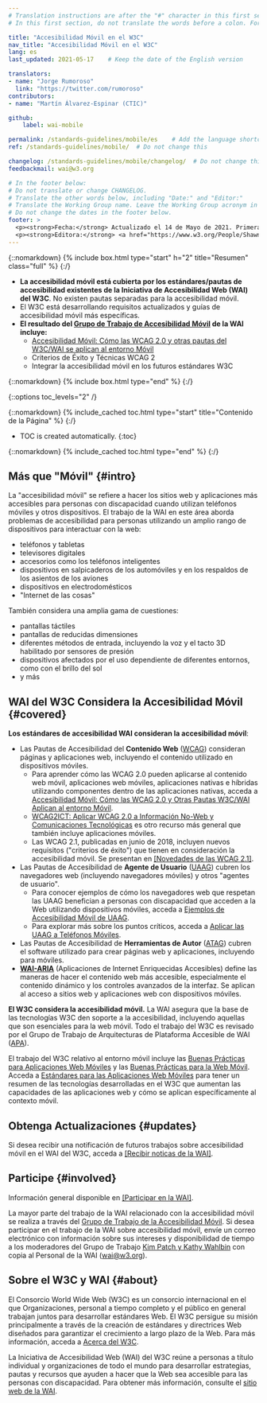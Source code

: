 ```yaml
---
# Translation instructions are after the "#" character in this first section. They are comments that do not show up in the web page. You do not need to translate the instructions after "#".
# In this first section, do not translate the words before a colon. For example, do not translate "title:". Do translate the text after "title:"

title: "Accesibilidad Móvil en el W3C"
nav_title: "Accesibilidad Móvil en el W3C"
lang: es
last_updated: 2021-05-17    # Keep the date of the English version

translators:
- name: "Jorge Rumoroso"
  link: "https://twitter.com/rumoroso"
contributors:
- name: "Martín Álvarez-Espinar (CTIC)"

github:
    label: wai-mobile

permalink: /standards-guidelines/mobile/es    # Add the language shortcode to the end, with no slash at the end. For example /path/to/file/fr
ref: /standards-guidelines/mobile/  # Do not change this

changelog: /standards-guidelines/mobile/changelog/  # Do not change this
feedbackmail: wai@w3.org

# In the footer below:
# Do not translate or change CHANGELOG.
# Translate the other words below, including "Date:" and "Editor:"
# Translate the Working Group name. Leave the Working Group acronym in English.
# Do not change the dates in the footer below.
footer: >
  <p><strong>Fecha:</strong> Actualizado el 14 de Mayo de 2021. Primera publicación en Enero de 2008. CHANGELOG.</p>
  <p><strong>Editora:</strong> <a href="https://www.w3.org/People/Shawn/">Shawn Lawton Henry</a>. Colaboradora: <a href="https://www.w3.org/People/Brewer/">Judy Brewer</a>.</p>
---
```


{::nomarkdown}
{% include box.html type="start" h="2" title="Resumen" class="full" %}
{:/}

-   **La accesibilidad móvil está cubierta por los estándares/pautas de accesibilidad existentes de la Iniciativa de Accesibilidad Web (WAI) del W3C**. No existen pautas separadas para la accesibilidad móvil.
-   El W3C está desarrollando requisitos actualizados y guías de accesibilidad móvil más específicas.
-   **El resultado del [Grupo de Trabajo de Accesibilidad Móvil](https://www.w3.org/WAI/GL/mobile-a11y-tf/) de la WAI incluye:**
    -   [Accesibilidad Móvil: Cómo las WCAG 2.0 y otras pautas del W3C/WAI se aplican al entorno Móvil](https://www.w3.org/TR/mobile-accessibility-mapping/)
    -   Criterios de Éxito y Técnicas WCAG 2
    -   Integrar la accesibilidad móvil en los futuros estándares W3C

{::nomarkdown}
{% include box.html type="end" %}
{:/}


{::options toc_levels="2" /}

{::nomarkdown}
{% include_cached toc.html type="start" title="Contenido de la Página" %}
{:/}

-   TOC is created automatically.
{:toc}

{::nomarkdown}
{% include_cached toc.html type="end" %}
{:/}

## Más que "Móvil" {#intro}

La "accesibilidad móvil" se refiere a hacer los sitios web y aplicaciones más accesibles para personas con discapacidad cuando utilizan teléfonos móviles y otros dispositivos. El trabajo de la WAI en este área aborda problemas de accesibilidad para personas utilizando un amplio rango de dispositivos para interactuar con la web:

-   teléfonos y tabletas
-   televisores digitales
-   accesorios como los teléfonos inteligentes
-   dispositivos en salpicaderos de los automóviles y en los respaldos de los asientos de los aviones
-   dispositivos en electrodomésticos
-   "Internet de las cosas"

También considera una amplia gama de cuestiones:

-   pantallas táctiles
-   pantallas de reducidas dimensiones
-   diferentes métodos de entrada, incluyendo la voz y el tacto 3D habilitado por sensores de presión
-   dispositivos afectados por el uso dependiente de diferentes entornos, como con el brillo del sol
-   y más

## WAI del W3C Considera la Accesibilidad Móvil {#covered}

**Los estándares de accesibilidad WAI consideran la accesibilidad móvil**:

-   Las Pautas de Accesibilidad del **Contenido Web** ([WCAG](/standards-guidelines/wcag/)) consideran páginas y aplicaciones web, incluyendo el contenido utilizado en dispositivos móviles.
    -   Para aprender cómo las WCAG 2.0 pueden aplicarse al contenido web móvil, aplicaciones web móviles, aplicaciones nativas e híbridas utilizando componentes dentro de las aplicaciones nativas, acceda a [Accesibilidad Móvil: Cómo las WCAG 2.0 y Otras Pautas W3C/WAI Aplican al entorno Móvil](https://www.w3.org/TR/mobile-accessibility-mapping/).
    -   [WCAG2ICT: Aplicar WCAG 2.0 a Información No-Web y Comunicaciones Tecnológicas](/standards-guidelines/wcag/non-web-ict/) es otro recurso más general que también incluye aplicaciones móviles.
    -   Las WCAG 2.1, publicadas en junio de 2018, incluyen nuevos requisitos ("criterios de éxito") que tienen en consideración la accesibilidad móvil. Se presentan en [[Novedades de las WCAG 2.1]](/standards-guidelines/wcag/new-in-21/).
-   Las Pautas de Accesibilidad de **Agente de Usuario**  ([UAAG](/standards-guidelines/uaag/)) cubren los navegadores web (incluyendo navegadores móviles) y otros "agentes de usuario".
    -   Para conocer ejemplos de cómo los navegadores web que respetan las UAAG benefician a personas con discapacidad que acceden a la Web utilizando dispositivos móviles, acceda a [Ejemplos de Accesibilidad Móvil de UAAG](https://www.w3.org/TR/IMPLEMENTING-UAAG20/mobile).
    -   Para explorar más sobre los puntos críticos, acceda a [Aplicar las UAAG a Teléfonos Móviles](https://www.w3.org/WAI/UA/work/wiki/Applying_UAAG_to_Mobile_Phones).
-   Las Pautas de Accesibilidad de **Herramientas de Autor** ([ATAG](/standards-guidelines/atag/)) cubren el software utilizado para crear páginas web y aplicaciones, incluyendo para móviles.
-   **[WAI-ARIA](/standards-guidelines/aria/)** (Aplicaciones de Internet Enriquecidas Accesibles) define las maneras de hacer el contenido web más accesible, especialmente el contenido dinámico y los controles avanzados de la interfaz. Se aplican al acceso a sitios web y aplicaciones web con dispositivos móviles.

**El W3C considera la accesibilidad móvil.** La WAI asegura que la base de las tecnologías W3C den soporte a la accesibilidad, incluyendo aquellas que son esenciales para la web móvil. Todo el trabajo del W3C es revisado por el Grupo de Trabajo de Arquitecturas de Plataforma Accesible de WAI ([APA](https://www.w3.org/WAI/APA/)).

El trabajo del W3C relativo al entorno móvil incluye las [Buenas Prácticas para Aplicaciones Web Móviles](https://www.w3.org/TR/mwabp/) y las [Buenas Prácticas para la Web Móvil](https://www.w3.org/TR/mobile-bp/). Acceda a [Estándares para las Aplicaciones Web Móviles](https://www.w3.org/Mobile/mobile-web-app-state/) para tener un resumen de las tecnologías desarrolladas en el W3C que aumentan las capacidades de las aplicaciones web y cómo se aplican específicamente al contexto móvil.

## Obtenga Actualizaciones {#updates}

Si desea recibir una notificación de futuros trabajos sobre accesibilidad móvil en el WAI del W3C, acceda a [[Recibir noticas de la WAI]](/news/subscribe/).

## Participe {#involved}

Información general disponible en [[Participar en la WAI]](/about/participating/).

La mayor parte del trabajo de la WAI relacionado con la accesibilidad móvil se realiza a través del [Grupo de Trabajo de la Accesibilidad Móvil](https://www.w3.org/WAI/GL/mobile-a11y-tf/). Si desea participar en el trabajo de la WAI sobre accesibilidad móvil, envíe un correo electrónico con información sobre sus intereses y disponibilidad de tiempo a los moderadores del Grupo de Trabajo [Kim Patch y Kathy Wahlbin](mailto:kathy@interactiveaccessibility.com,Kim@redstartsystems.com?cc=wai@w3.org,ran@w3.org&subject=Mobile%20Accessibility%20Task%20Force%20Enquiry) con copia al Personal de la WAI (wai@w3.org).

## Sobre el W3C y WAI {#about}

El Consorcio World Wide Web (W3C) es un consorcio internacional en el que Organizaciones, personal a tiempo completo y el público en general trabajan juntos para desarrollar estándares Web. El W3C persigue su misión principalmente a través de la creación de estándares y directrices Web diseñados para garantizar el crecimiento a largo plazo de la Web. Para más información, acceda a [Acerca del W3C](https://www.w3.org/about/).

La Iniciativa de Accesibilidad Web (WAI) del W3C reúne a personas a título individual y organizaciones de todo el mundo para desarrollar estrategias, pautas y recursos que ayuden a hacer que la Web sea accesible para las personas con discapacidad. Para obtener más información, consulte el [sitio web de la WAI](https://www.w3.org/WAI/).
